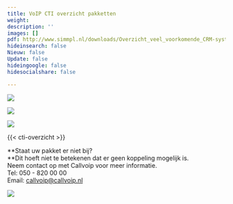 ```yaml
---
title: VoIP CTI overzicht pakketten
weight: 
description: ''
images: []
pdf: http://www.simmpl.nl/downloads/Overzicht_veel_voorkomende_CRM-systemen.pdf
hideinsearch: false
Nieuw: false
Update: false
hideingoogle: false
hidesocialshare: false

---
```

![](https://res.cloudinary.com/callvoip/image/upload/v1566291735/voipcti-pakket-1_w3xv9d.png)

![](https://res.cloudinary.com/callvoip/image/upload/v1566291750/voipcti-pakket-2_wucx4p.png)

![](https://res.cloudinary.com/callvoip/image/upload/v1566291763/voipcti-pakket-3_ybuev3.png)

{{< cti-overzicht >}}

**Staat uw pakket er niet bij?  
**Dit hoeft niet te betekenen dat er geen koppeling mogelijk is.  
Neem contact op met Callvoip voor meer informatie.  
Tel: 050 - 820 00 00  
Email: callvoip@callvoip.nl

![](https://res.cloudinary.com/callvoip/image/upload/v1575383866/Screenshot_1_fqqzkq.png)
